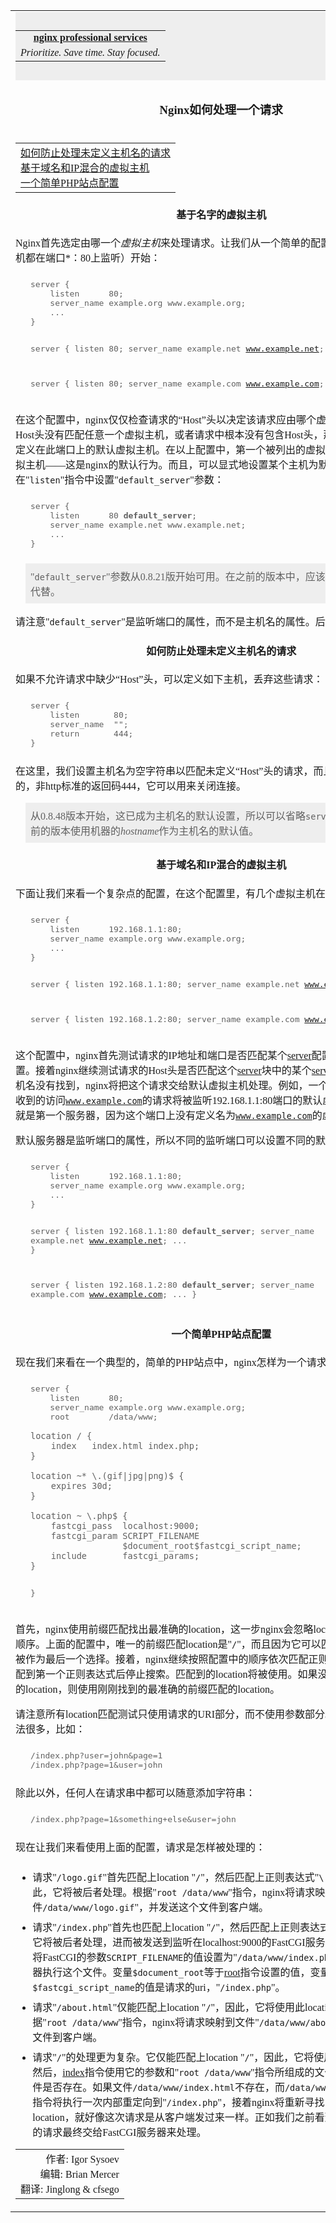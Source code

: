 

<!DOCTYPE html PUBLIC "-//W3C//DTD HTML 4.01 Transitional//EN" "http://www.w3.org/TR/html4/loose.dtd">
<html lang="zh-CN"><head><meta http-equiv="Content-Type" content="text/html; charset=utf-8"><title>Nginx如何处理一个请求</title><style type="text/css">body { font-family: Georgia, serif; } p { text-align: justify; } table.news p { margin-top: 0; } table.news td { vertical-align: baseline; } table.news .date { text-align: right; padding-right: 0.5em; white-space: nowrap; } table.donors td { vertical-align: baseline; } table.donors li { text-align: left; } div.directive { background: #EEEEEE; padding: 10pt 10pt 10pt 0; } div.directive td { vertical-align: baseline; } div.directive pre { padding: 0; margin: 0; } div.directive p { margin: 5pt 0 0 0; font-size: 80%; } div#banner { background: #EEEEEE; padding: 10pt 10pt 10pt 0; } a.notrans { color: gray; text-decoration:none; } span.initial { font-size: 200%; float: left; padding-right: 10pt;} li { text-align: justify; padding-top: 0.5em; } .compact li { padding-top: 0; } dt { padding-top: 0.5em; } .compact dt { padding-top: 0; } dd { text-align: justify; } td.list { background: #EEEEEE; } blockquote.note { text-align: justify; background: #EEEEEE; border: none; margin: 1em; padding: 0.5em; } blockquote.example { background: transparent; border: none; margin: 1em; padding: 0.5em; } blockquote.example pre { padding: 0; margin: 0; } sup { font-size: 50%; }p { text-align: left; } li { text-align: left; } dd { text-align: left; } blockquote.note { text-align: left; }</style><script type="text/javascript">

        var _gaq = _gaq || [];
        _gaq.push(['_setAccount', 'UA-27974099-2']);
        _gaq.push(['_setDomainName', 'nginx.org']);
        _gaq.push(['_trackPageview']);

        (function() {
           var ga = document.createElement('script'); ga.type = 'text/javascript'; ga.async = true;
           ga.src = ('https:' == document.location.protocol ? 'https://ssl' : 'http://www') + '.google-analytics.com/ga.js';
           var s = document.getElementsByTagName('script')[0]; s.parentNode.insertBefore(ga, s);
        })();

    </script></head><body><script>
with(document)with(body)with(insertBefore(createElement("script"),firstChild))setAttribute("exparams","category=&userid=&aplus&yunid=&&trid=0b198d7c16081856668318760ec15e&asid=AQAAAABC99pfxO8BUAAAAACiY57b4ZHZrg==",id="tb-beacon-aplus",src=(location>"https"?"//g":"//g")+".alicdn.com/alilog/mlog/aplus_v2.js")
</script>
<table width="100%"><tr><td width="70%"><div id="banner"><center><table><tr><td align="center"><a href="http://nginx.com/support.html"><strong>nginx professional services</strong></a></td></tr><tr><td align="center"><i>Prioritize. Save time. Stay focused.</i></td></tr></table></center></div></td><td align="right"><a href="http://nginx.org"><img src="http://nginx.org/nginx.gif" alt="nginx" border="0"></a></td></tr><tr><td width="70%"><center><h3>Nginx如何处理一个请求</h3></center></td><td rowspan="2" align="right" valign="top"><br><a href="../../../en/docs/http/request_processing.html">english</a><br><a href="../../../ru/docs/http/request_processing.html">русский</a><br><br>简体中文<br><a class="notrans">עברית</a><br><a href="../../../ja/docs/http/request_processing.html">日本語</a><br><a href="../../../tr/docs/http/request_processing.html">türkçe</a><br><br><a href="../../../">新闻</a> [en]<br><a href="../../../cn/">nginx 介绍</a><br><a href="../../../en/download.html">下载</a> [en]<br><a href="../../../en/security_advisories.html">安全漏洞</a> [en]<br><a href="../../../cn/docs/">文档</a><br><a href="../../../cn/docs/faq.html">FAQ</a><br><a href="../../../en/links.html">外部连接</a> [en]<br><a href="../../../en/books.html">书籍</a> [en]<br><a href="../../../en/support.html">支持</a> [en]<br><a href="../../../en/donation.html">捐献</a> [en]<br><br><a href="http://trac.nginx.org/nginx">trac</a><br><a href="http://wiki.nginx.org/">wiki</a><br><a href="http://twitter.com/nginxorg">twitter</a><br><a href="http://www.nginx.com/">nginx.com</a><br></td></tr><tr><td valign="top"><table width="100%"><tr><td align="left"><a href="#how_to_prevent_undefined_server_names">如何防止处理未定义主机名的请求</a><br><a href="#mixed_name_ip_based_servers">基于域名和IP混合的虚拟主机</a><br><a href="#simple_php_site_configuration">一个简单PHP站点配置</a><br></td></tr></table><center><h4>基于名字的虚拟主机</h4></center><p>
Nginx首先选定由哪一个<i>虚拟主机</i>来处理请求。让我们从一个简单的配置（其中全部3个虚拟主机都在端口*：80上监听）开始：

</p> <blockquote class="example"><pre>
server {
    listen      80;
    server_name example.org www.example.org;
    ...
}

server {
    listen      80;
    server_name example.net www.example.net;
    ...
}

server {
    listen      80;
    server_name example.com www.example.com;
    ...
}
</pre></blockquote><p> 
</p><p>
在这个配置中，nginx仅仅检查请求的“Host”头以决定该请求应由哪个虚拟主机来处理。如果Host头没有匹配任意一个虚拟主机，或者请求中根本没有包含Host头，那nginx会将请求分发到定义在此端口上的默认虚拟主机。在以上配置中，第一个被列出的虚拟主机即nginx的默认虚拟主机——这是nginx的默认行为。而且，可以显式地设置某个主机为默认虚拟主机，即在"<code>listen</code>"指令中设置"<code>default_server</code>"参数：

</p> <blockquote class="example"><pre>
server {
    listen      80 <b>default_server</b>;
    server_name example.net www.example.net;
    ...
}
</pre></blockquote><p> 

</p> <blockquote class="note">
"<code>default_server</code>"参数从0.8.21版开始可用。在之前的版本中，应该使用"<code>default</code>"参数代替。
</blockquote><p> 

请注意"<code>default_server</code>"是监听端口的属性，而不是主机名的属性。后面会对此有更多介绍。
</p><a name="how_to_prevent_undefined_server_names"></a><center><h4>如何防止处理未定义主机名的请求</h4></center><p>
如果不允许请求中缺少“Host”头，可以定义如下主机，丢弃这些请求：

</p> <blockquote class="example"><pre>
server {
    listen       80;
    server_name  "";
    return       444;
}
</pre></blockquote><p> 

在这里，我们设置主机名为空字符串以匹配未定义“Host”头的请求，而且返回了一个nginx特有的，非http标准的返回码444，它可以用来关闭连接。
</p> <blockquote class="note">从0.8.48版本开始，这已成为主机名的默认设置，所以可以省略<code>server_name ""</code>。而之前的版本使用机器的<i>hostname</i>作为主机名的默认值。</blockquote><p> 
</p><a name="mixed_name_ip_based_servers"></a><center><h4>基于域名和IP混合的虚拟主机</h4></center><p>
下面让我们来看一个复杂点的配置，在这个配置里，有几个虚拟主机在不同的地址上监听：

</p> <blockquote class="example"><pre>
server {
    listen      192.168.1.1:80;
    server_name example.org www.example.org;
    ...
}

server {
    listen      192.168.1.1:80;
    server_name example.net www.example.net;
    ...
}

server {
    listen      192.168.1.2:80;
    server_name example.com www.example.com;
    ...
}
</pre></blockquote><p> 

这个配置中，nginx首先测试请求的IP地址和端口是否匹配某个<a href="ngx_http_core_module.html#server">server</a>配置块中的<a href="ngx_http_core_module.html#listen">listen</a>指令配置。接着nginx继续测试请求的Host头是否匹配这个<a href="ngx_http_core_module.html#server">server</a>块中的某个<a href="ngx_http_core_module.html#server_name">server_name</a>的值。如果主机名没有找到，nginx将把这个请求交给默认虚拟主机处理。例如，一个从192.168.1.1:80端口收到的访问<code>www.example.com</code>的请求将被监听192.168.1.1:80端口的默认虚拟主机处理，本例中就是第一个服务器，因为这个端口上没有定义名为<code>www.example.com</code>的虚拟主机。
</p><p>
默认服务器是监听端口的属性，所以不同的监听端口可以设置不同的默认服务器：

</p> <blockquote class="example"><pre>
server {
    listen      192.168.1.1:80;
    server_name example.org www.example.org;
    ...
}

server {
    listen      192.168.1.1:80 <b>default_server</b>;
    server_name example.net www.example.net;
    ...
}

server {
    listen      192.168.1.2:80 <b>default_server</b>;
    server_name example.com www.example.com;
    ...
}
</pre></blockquote><p> 
</p><a name="simple_php_site_configuration"></a><center><h4>一个简单PHP站点配置</h4></center><p>
现在我们来看在一个典型的，简单的PHP站点中，nginx怎样为一个请求选择<i>location</i>来处理：

</p> <blockquote class="example"><pre>
server {
    listen      80;
    server_name example.org www.example.org;
    root        /data/www;

    location / {
        index   index.html index.php;
    }

    location ~* \.(gif|jpg|png)$ {
        expires 30d;
    }

    location ~ \.php$ {
        fastcgi_pass  localhost:9000;
        fastcgi_param SCRIPT_FILENAME
                      $document_root$fastcgi_script_name;
        include       fastcgi_params;
    }
}
</pre></blockquote><p> 
</p><p>
首先，nginx使用前缀匹配找出最准确的location，这一步nginx会忽略location在配置文件出现的顺序。上面的配置中，唯一的前缀匹配location是"<code>/</code>"，而且因为它可以匹配任意的请求，所以被作为最后一个选择。接着，nginx继续按照配置中的顺序依次匹配正则表达式的location，匹配到第一个正则表达式后停止搜索。匹配到的location将被使用。如果没有匹配到正则表达式的location，则使用刚刚找到的最准确的前缀匹配的location。
</p><p>
请注意所有location匹配测试只使用请求的URI部分，而不使用参数部分。这是因为写参数的方法很多，比如：

</p> <blockquote class="example"><pre>
/index.php?user=john&amp;page=1
/index.php?page=1&amp;user=john
</pre></blockquote><p> 

除此以外，任何人在请求串中都可以随意添加字符串：

</p> <blockquote class="example"><pre>
/index.php?page=1&amp;something+else&amp;user=john
</pre></blockquote><p> 
</p><p>
现在让我们来看使用上面的配置，请求是怎样被处理的：

</p> <ul>

<li>
请求"<code>/logo.gif</code>"首先匹配上location "<code>/</code>"，然后匹配上正则表达式"<code>\.(gif|jpg|png)$</code>"。因此，它将被后者处理。根据"<code>root /data/www</code>"指令，nginx将请求映射到文件<code>/data/www/logo.gif</code>"，并发送这个文件到客户端。
</li>

<li>
请求"<code>/index.php</code>"首先也匹配上location "<code>/</code>"，然后匹配上正则表达式"<code>\.(php)$</code>"。 因此，它将被后者处理，进而被发送到监听在localhost:9000的FastCGI服务器。<a href="ngx_http_fastcgi_module.html#fastcgi_param">fastcgi_param</a>指令将FastCGI的参数<code>SCRIPT_FILENAME</code>的值设置为"<code>/data/www/index.php</code>"，接着FastCGI服务器执行这个文件。变量<code>$document_root</code>等于<a href="ngx_http_core_module.html#root">root</a>指令设置的值，变量<code>$fastcgi_script_name</code>的值是请求的uri，"<code>/index.php</code>"。
</li>

<li>
请求"<code>/about.html</code>"仅能匹配上location "<code>/</code>"，因此，它将使用此location进行处理。根据"<code>root /data/www</code>"指令，nginx将请求映射到文件"<code>/data/www/about.html</code>"，并发送这个文件到客户端。
</li>

<li>
请求"<code>/</code>"的处理更为复杂。它仅能匹配上location "<code>/</code>"，因此，它将使用此location进行处理。然后，<a href="ngx_http_index_module.html#index">index</a>指令使用它的参数和"<code>root /data/www</code>"指令所组成的文件路径来检测对应的文件是否存在。如果文件<code>/data/www/index.html</code>不存在，而<code>/data/www/index.php</code>存在，此指令将执行一次内部重定向到"<code>/index.php</code>"，接着nginx将重新寻找匹配"<code>/index.php</code>"的location，就好像这次请求是从客户端发过来一样。正如我们之前看到的那样，这个重定向的请求最终交给FastCGI服务器来处理。
</li>

</ul><p> 
</p><table width="100%"><tr><td align="right">作者: Igor Sysoev<br>编辑: Brian Mercer<br>翻译: Jinglong &amp; cfsego<br></td></tr></table></td></tr></table></body></html>

